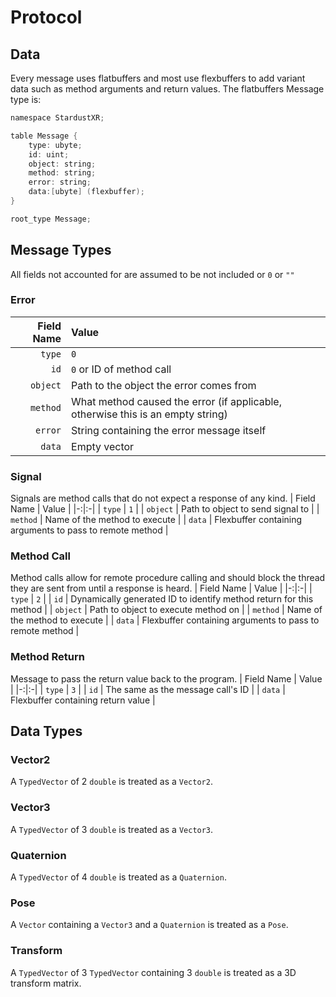 # Protocol
## Data
Every message uses flatbuffers and most use flexbuffers to add variant data such as method arguments and return values. The flatbuffers Message type is:

```c
namespace StardustXR;

table Message {
	type: ubyte;
	id: uint;
	object: string;
	method: string;
	error: string;
	data:[ubyte] (flexbuffer);
}

root_type Message;
```

## Message Types
All fields not accounted for are assumed to be not included or `0` or `""`
### Error
| Field Name | Value |
|-:|:-|
| `type` | `0` |
| `id` | `0` or ID of method call |
| `object` | Path to the object the error comes from |
| `method` | What method caused the error (if applicable, otherwise this is an empty string) |
| `error` | String containing the error message itself |
| `data` | Empty vector |

### Signal
Signals are method calls that do not expect a response of any kind.
| Field Name | Value |
|-:|:-|
| `type` | `1` |
| `object` | Path to object to send signal to |
| `method` | Name of the method to execute |
| `data` | Flexbuffer containing arguments to pass to remote method |

### Method Call
Method calls allow for remote procedure calling and should block the thread they are sent from until a response is heard.
| Field Name | Value |
|-:|:-|
| `type` | `2` |
| `id` | Dynamically generated ID to identify method return for this method |
| `object` | Path to object to execute method on |
| `method` | Name of the method to execute |
| `data` | Flexbuffer containing arguments to pass to remote method |

### Method Return
Message to pass the return value back to the program.
| Field Name | Value |
|-:|:-|
| `type` | `3` |
| `id` | The same as the message call's ID |
| `data` | Flexbuffer containing return value |

## Data Types
### Vector2
A `TypedVector` of 2 `double` is treated as a `Vector2`.
### Vector3
A `TypedVector` of 3 `double` is treated as a `Vector3`.
### Quaternion
A `TypedVector` of 4 `double` is treated as a `Quaternion`.
### Pose
A `Vector` containing a `Vector3` and a `Quaternion` is treated as a `Pose`.
### Transform
A `TypedVector` of 3 `TypedVector` containing 3 `double` is treated as a 3D transform matrix.